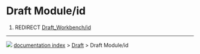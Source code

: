# Draft Module/id
1.  REDIRECT [Draft_Workbench/id](Draft_Workbench/id.md)



---
![](images/Button_right.svg) [documentation index](../README.md) > [Draft](Draft_Workbench.md) > Draft Module/id
